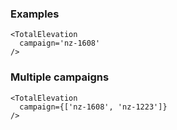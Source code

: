 ### Examples

```
<TotalElevation
  campaign='nz-1608'
/>
```

### Multiple campaigns

```
<TotalElevation
  campaign={['nz-1608', 'nz-1223']}
/>
```
